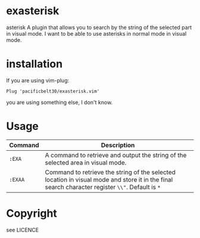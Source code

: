 # exasterisk
asterisk
A plugin that allows you to search by the string of the selected part in visual mode.
I want to be able to use asterisks in normal mode in visual mode.

# installation
If you are using vim-plug:
```
Plug 'pacificbelt30/exasterisk.vim'
```
you are using something else, I don't know.

# Usage
| Command | Description |
| --- | --- |
| `:EXA` | A command to retrieve and output the string of the selected area in visual mode. |
| `:EXAA` | Command to retrieve the string of the selected location in visual mode and store it in the final search character register `\\"`.  Default is `*` |

# Copyright
see LICENCE

